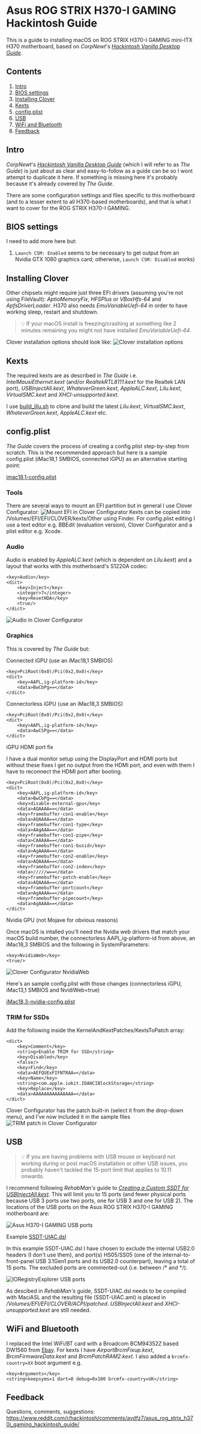 # Asus ROG STRIX H370-I GAMING Hackintosh Guide
This is a guide to installing macOS on ROG STRIX H370-I GAMING mini-ITX H370 motherboard, based on *CorpNewt's [Hackintosh Vanilla Desktop Guide](https://hackintosh.gitbook.io/-r-hackintosh-vanilla-desktop-guide/)*.

## Contents
1. [Intro](#intro)
2. [BIOS settings](#bios-settings)
3. [Installing Clover](#installing-clover)
4. [Kexts](#kexts)
5. [config.plist](#configplist)
6. [USB](#usb)
7. [WiFi and Bluetooth](#wifi-and-bluetooth)
8. [Feedback](#feedback)

## Intro
*CorpNewt*'s *[Hackintosh Vanilla Desktop Guide](https://hackintosh.gitbook.io/-r-hackintosh-vanilla-desktop-guide/)* (which I will refer to as *The Guide*) is just about as clear and easy-to-follow as a guide can be so I wont attempt to duplicate it here. If something is missing here it's probably because it's already covered by *The Guide*.

There are some configuration settings and files specific to this motherboard (and to a lesser extent to all H370-based motherboards), and that is what I want to cover for the ROG STRIX H370-I GAMING.

## BIOS settings
I need to add more here but:
1. `Launch CSM: Enabled` seems to be necessary to get output from an Nvidia GTX 1080 graphics card; otherwise, `Launch CSM: Disabled` works)

## Installing Clover
Other chipsets might require just three EFI drivers (assuming you're not using FileVault): *AptioMemoryFix*, *HFSPlus* or *VBoxHfs-64* and *ApfsDriverLoader*. H370 also needs *EmuVariableUefi-64* in order to have working sleep, restart and shutdown.

>:bulb: If your macOS install is freezing/crashing at something like 2 minutes remaining you might not have installed *EmuVariableUefi-64*.

Clover installation options should look like:
![Clover installation options](https://raw.githubusercontent.com/Autocrit/Asus-ROG-STRIX-H370-I-GAMING-Hackintosh-Guide/master/clover-install-options-2.png "Clover installation options")

## Kexts
The required kexts are as described in *The Guide* i.e. *IntelMausiEthernet.kext* (and/or *RealtekRTL8111.kext* for the Realtek LAN port), *USBInjectAll.kext*, *WhateverGreen.kext*, *AppleALC.kext*, *Lilu.kext*, *VirtualSMC.kext* and *XHCI-unsupported.kext*.

I use [build_lilu.sh](http://headsoft.com.au/download/mac/build_lilu.zip) to clone and build the latest *Lilu.kext*, *VirtualSMC.kext*, *WhateverGreen.kext*, *AppleALC.kext* etc.

## config.plist
*The Guide* covers the process of creating a config.plist step-by-step from scratch. This is the recommended approach but here is a sample config.plist (iMac18,1 SMBIOS, connected iGPU) as an alternative starting point:

[imac18,1-config.plist](https://github.com/Autocrit/Asus-ROG-STRIX-H370-I-GAMING-Hackintosh-Guide/blob/master/imac18,1-config.plist)

### Tools
There are several ways to mount an EFI partition but in general I use Clover Configurator:
![Mount EFI in Clover Configurator](https://raw.githubusercontent.com/Autocrit/Asus-ROG-STRIX-H370-I-GAMING-Hackintosh-Guide/master/clover-configigurator-mount-efi.png "Mount EFI in Clover Configurator")
Kexts can be copied into /Volumes/EFI/EFI/CLOVER/kexts/Other using Finder.
For config.plist editing I use a text editor e.g. BBEdit (evaluation version), Clover Configurator and a plist editor e.g. Xcode.

### Audio
Audio is enabled by *AppleALC.kext* (which is dependent on *Lilu.kext*) and a layout that works with this motherboard's S1220A codec:
```
<key>Audio</key>
<dict>
	<key>Inject</key>
	<integer>7</integer>
	<key>ResetHDA</key>
	<true/>
</dict>
```
![Audio in Clover Configurator](https://raw.githubusercontent.com/Autocrit/Asus-ROG-STRIX-H370-I-GAMING-Hackintosh-Guide/master/clover-configurator-audio.png "Audio in Clover Configurator")

### Graphics
This is covered by *The Guide* but:

Connected iGPU (use an iMac18,1 SMBIOS)
```
<key>PciRoot(0x0)/Pci(0x2,0x0)</key>
<dict>
	<key>AAPL,ig-platform-id</key>
	<data>BwCbPg==</data>
</dict>
```
Connectorless iGPU (use an iMac18,3 SMBIOS)
```
<key>PciRoot(0x0)/Pci(0x2,0x0)</key>
<dict>
	<key>AAPL,ig-platform-id</key>
	<data>AwCSPg==</data>
</dict>
```

iGPU HDMI port fix

I have a dual monitor setup using the DisplayPort and HDMI ports but without these fixes I get no output from the HDMI port, and even with them I have to reconnect the HDMI port after booting.
```
<key>PciRoot(0x0)/Pci(0x2,0x0)</key>
<dict>
	<key>AAPL,ig-platform-id</key>
	<data>BwCbPg==</data>
	<key>disable-external-gpu</key>
	<data>AQAAAA==</data>
	<key>framebuffer-con1-enable</key>
	<data>AQAAAA==</data>
	<key>framebuffer-con1-type</key>
	<data>AAgAAA==</data>
	<key>framebuffer-con1-pipe</key>
	<data>CAAAAA==</data>
	<key>framebuffer-con1-busid</key>
	<data>AgAAAA==</data>
	<key>framebuffer-con2-enable</key>
	<data>AQAAAA==</data>
	<key>framebuffer-con2-index</key>
	<data>/////w==</data>
	<key>framebuffer-patch-enable</key>
	<data>AQAAAA==</data>
	<key>framebuffer-portcount</key>
	<data>AgAAAA==</data>
	<key>framebuffer-pipecount</key>
	<data>AgAAAA==</data>
</dict>
```

Nvidia GPU (not Mojave for obvious reasons)

Once macOS is intalled you'll need the Nvidia web drivers that match your macOS build number, the connectorless AAPL,ig-platform-id from above, an iMac18,3 SMBIOS and the following in SystemParameters:
```
<key>NvidiaWeb</key>
<true/>
```
![Clover Configurator NvidiaWeb](https://raw.githubusercontent.com/Autocrit/Asus-ROG-STRIX-H370-I-GAMING-Hackintosh-Guide/master/clover-configurator-nvidia.png "Clover Configurator NvidiaWeb")

Here's an sample config.plist with those changes (connectorless iGPU, iMac13,1 SMBIOS and NvidiWeb=true)

[iMac18,3-nvidia-config.plist](https://github.com/Autocrit/Asus-ROG-STRIX-H370-I-GAMING-Hackintosh-Guide/blob/master/iMac18,3-nvidia-config.plist)

### TRIM for SSDs
Add the following inside the KernelAndKextPatches/KextsToPatch array:
```
<dict>
	<key>Comment</key>
	<string>Enable TRIM for SSD</string>
	<key>Disabled</key>
	<false/>
	<key>Find</key>
	<data>AEFQUExFIFNTRAA=</data>
	<key>Name</key>
	<string>com.apple.iokit.IOAHCIBlockStorage</string>
	<key>Replace</key>
	<data>AAAAAAAAAAAAAAA=</data>
</dict>
```
Clover Configurator has the patch built-in (select it from the drop-down menu), and I've now included it in the sample files
![TRIM patch in Clover Configurator](https://raw.githubusercontent.com/Autocrit/Asus-ROG-STRIX-H370-I-GAMING-Hackintosh-Guide/master/clover-configurator-trim.png "TRIM patch in Clover Configurator")

## USB
>:bulb: If you are having problems with USB mouse or keyboard not working during or post macOS installation or other USB issues, you probably haven't tackled the 15-port limit that applies to 10.11 onwards.

I recommend following *RehabMan's*  guide to *[Creating a Custom SSDT for USBInjectAll.kext](https://www.tonymacx86.com/threads/guide-creating-a-custom-ssdt-for-usbinjectall-kext.211311/)*. This will limit you to 15 ports (and fewer physical ports because USB 3 ports use two ports, one for USB 3 and one for USB 2). The locations of the USB ports on the Asus ROG STRIX H370-I GAMING motherboard are:

![Asus H370-I GAMING USB ports](https://raw.githubusercontent.com/Autocrit/Asus-ROG-STRIX-H370-I-GAMING-Hackintosh-Guide/master/asus-h370-i-gaming-usb-ports-2.png "Asus H370-I GAMING USB ports")

Example [SSDT-UIAC.dsl](https://github.com/Autocrit/Asus-ROG-STRIX-H370-I-GAMING-Hackintosh-Guide/blob/master/SSDT-UIAC.dsl)

In this example SSDT-UIAC.dsl I have chosen to exclude the internal USB2.0 headers (I don't use them), and port(s) HS05/SS05 (one of the internal-to-front-panel USB 3.1Gen1 ports and its USB2.0 counterpart), leaving a total of 15 ports. The excluded ports are commented-out (i.e. between /\* and \*/).

![IORegistryExplorer USB ports](https://raw.githubusercontent.com/Autocrit/Asus-ROG-STRIX-H370-I-GAMING-Hackintosh-Guide/master/ioregistryexplorer-usb.png "IORegistryExplorer USB ports")

As descibed in *RehabMan's*  guide, SSDT-UIAC.dsl needs to be compiled with MaciASL and the resulting file (SSDT-UIAC.aml) is placed in */Volumes/EFI/EFI/CLOVER/ACPI/patched*. *USBInjectAll.kext* and *XHCI-unsupported.kext* are still needed.

## WiFi and Bluetooth
I replaced the Intel WiFi/BT card with a Broadcom BCM94352Z based DW1560 from [Ebay](https://www.ebay.co.uk/itm/172212358962).
For kexts I have *AirportBrcmFixup.kext*, *BrcmFirmwareData.kext* and *BrcmPatchRAM2.kext*. I also added a `brcmfx-country=XX` boot argument e.g.
```
<key>Arguments</key>
<string>keepsyms=1 dart=0 debug=0x100 brcmfx-country=UK</string>
```

## Feedback
Questions, comments, suggestions: https://www.reddit.com/r/hackintosh/comments/avdfz7/asus_rog_strix_h370i_gaming_hackintosh_guide/
